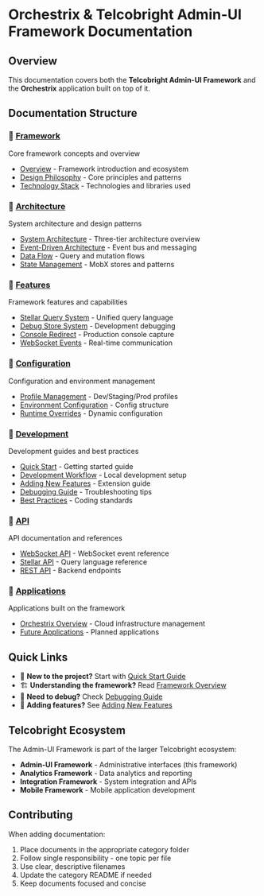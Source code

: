 # Orchestrix & Telcobright Admin-UI Framework Documentation

## Overview
This documentation covers both the **Telcobright Admin-UI Framework** and the **Orchestrix** application built on top of it.

## Documentation Structure

### 📁 [Framework](./framework/)
Core framework concepts and overview
- [Overview](./framework/overview.md) - Framework introduction and ecosystem
- [Design Philosophy](./framework/design-philosophy.md) - Core principles and patterns
- [Technology Stack](./framework/technology-stack.md) - Technologies and libraries used

### 📁 [Architecture](./architecture/)
System architecture and design patterns
- [System Architecture](./architecture/system-architecture.md) - Three-tier architecture overview
- [Event-Driven Architecture](./architecture/event-driven-architecture.md) - Event bus and messaging
- [Data Flow](./architecture/data-flow.md) - Query and mutation flows
- [State Management](./architecture/state-management.md) - MobX stores and patterns

### 📁 [Features](./features/)
Framework features and capabilities
- [Stellar Query System](./features/stellar-query-system.md) - Unified query language
- [Debug Store System](./features/debug-store-system.md) - Development debugging
- [Console Redirect](./features/console-redirect.md) - Production console capture
- [WebSocket Events](./features/websocket-events.md) - Real-time communication

### 📁 [Configuration](./configuration/)
Configuration and environment management
- [Profile Management](./configuration/profile-management.md) - Dev/Staging/Prod profiles
- [Environment Configuration](./configuration/environment-configuration.md) - Config structure
- [Runtime Overrides](./configuration/runtime-overrides.md) - Dynamic configuration

### 📁 [Development](./development/)
Development guides and best practices
- [Quick Start](./development/quick-start.md) - Getting started guide
- [Development Workflow](./development/development-workflow.md) - Local development setup
- [Adding New Features](./development/adding-features.md) - Extension guide
- [Debugging Guide](./development/debugging-guide.md) - Troubleshooting tips
- [Best Practices](./development/best-practices.md) - Coding standards

### 📁 [API](./api/)
API documentation and references
- [WebSocket API](./api/websocket-api.md) - WebSocket event reference
- [Stellar API](./api/stellar-api.md) - Query language reference
- [REST API](./api/rest-api.md) - Backend endpoints

### 📁 [Applications](./applications/)
Applications built on the framework
- [Orchestrix Overview](./applications/orchestrix-overview.md) - Cloud infrastructure management
- [Future Applications](./applications/future-applications.md) - Planned applications

## Quick Links

- 🚀 **New to the project?** Start with [Quick Start Guide](./development/quick-start.md)
- 🏗️ **Understanding the framework?** Read [Framework Overview](./framework/overview.md)
- 🔧 **Need to debug?** Check [Debugging Guide](./development/debugging-guide.md)
- 📝 **Adding features?** See [Adding New Features](./development/adding-features.md)

## Telcobright Ecosystem

The Admin-UI Framework is part of the larger Telcobright ecosystem:
- **Admin-UI Framework** - Administrative interfaces (this framework)
- **Analytics Framework** - Data analytics and reporting
- **Integration Framework** - System integration and APIs
- **Mobile Framework** - Mobile application development

## Contributing

When adding documentation:
1. Place documents in the appropriate category folder
2. Follow single responsibility - one topic per file
3. Use clear, descriptive filenames
4. Update the category README if needed
5. Keep documents focused and concise